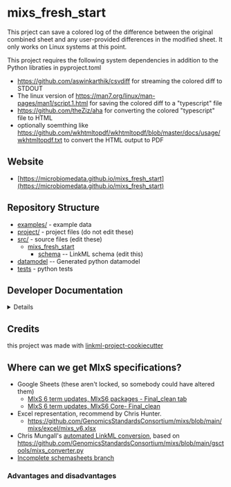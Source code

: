 # mixs_fresh_start

This prject can save a colored log of the difference between the original combined sheet and any user-provided differences in the modified sheet. It only works on Linux systems at this point.

This project requires the following system dependencies in addition to the Python libraties in pyproject.toml
- https://github.com/aswinkarthik/csvdiff for streaming the colored diff to STDOUT
- The linux version of https://man7.org/linux/man-pages/man1/script.1.html for saving the colored diff to a "typescript" file
- https://github.com/theZiz/aha for converting the colored "typescript" file to HTML
- optionally soemthing like https://github.com/wkhtmltopdf/wkhtmltopdf/blob/master/docs/usage/wkhtmltopdf.txt to convert the HTML output to PDF


## Website

* [https://microbiomedata.github.io/mixs_fresh_start](https://microbiomedata.github.io/mixs_fresh_start)

## Repository Structure

* [examples/](examples/) - example data
* [project/](project/) - project files (do not edit these)
* [src/](src/) - source files (edit these)
    * [mixs_fresh_start](src/mixs_fresh_start)
        * [schema](src/mixs_fresh_start/schema) -- LinkML schema (edit this)
* [datamodel](src/mixs_fresh_start/datamodel) -- Generated python datamodel
* [tests](tests/) - python tests

## Developer Documentation

<details>
Use the `make` command to generate project artefacts:

- `make all`: make everything
- `make deploy`: deploys site

</details>

## Credits

this project was made with [linkml-project-cookiecutter](https://github.com/linkml/linkml-project-cookiecutter)

## Where can we get MIxS specifications?

- Google Sheets (these aren't locked, so somebody could have altered them)
    - [MIxS 6 term updates, MIxS6 packages - Final_clean tab](https://docs.google.com/spreadsheets/d/1QDeeUcDqXes69Y2RjU2aWgOpCVWo5OVsBX9MKmMqi_o/edit#gid=750683809)
    - [MIxS 6 term updates, MIxS6 Core- Final_clean](https://docs.google.com/spreadsheets/d/1QDeeUcDqXes69Y2RjU2aWgOpCVWo5OVsBX9MKmMqi_o/edit#gid=178015749)
- Excel representation, recommend by Chris Hunter.
  - https://github.com/GenomicsStandardsConsortium/mixs/blob/main/mixs/excel/mixs_v6.xlsx
- Chris
  Mungall's [automated LinkML conversion](https://github.com/GenomicsStandardsConsortium/mixs/tree/main/model/schema),
  based on https://github.com/GenomicsStandardsConsortium/mixs/blob/main/gsctools/mixs_converter.py
- [Incomplete schemasheets branch](https://github.com/GenomicsStandardsConsortium/mixs/tree/issue-511-tested-schemasheets/schemasheets)

### Advantages and disadvantages
